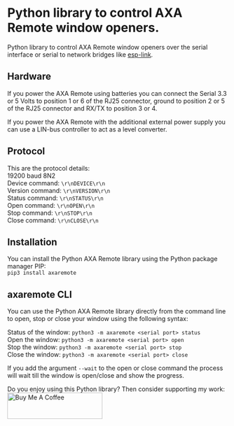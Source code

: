 # Python library to control AXA Remote window openers.
Python library to control AXA Remote window openers over the serial
interface or serial to network bridges like [esp-link](https://github.com/jeelabs/esp-link).

## Hardware
If you power the AXA Remote using batteries you can connect the Serial 3.3 or
5 Volts to position 1 or 6 of the RJ25 connector, ground to position 2 or 5 of
the RJ25 connector and RX/TX to position 3 or 4. 
 
If you power the AXA Remote with the additional external power supply you can
use a LIN-bus controller to act as a level converter.

## Protocol
This are the protocol details:  
19200 baud 8N2  
Device command: `\r\nDEVICE\r\n`  
Version command: `\r\nVERSION\r\n`  
Status command: `\r\nSTATUS\r\n`  
Open command: `\r\nOPEN\r\n`  
Stop command: `\r\nSTOP\r\n`  
Close command: `\r\nCLOSE\r\n`

## Installation
You can install the Python AXA Remote library using the Python package manager
PIP:  
`pip3 install axaremote`

## axaremote CLI
You can use the Python AXA Remote library directly from the command line to
open, stop or close your window using the following syntax:

Status of the window: `python3 -m axaremote <serial port> status`  
Open the window: `python3 -m axaremote <serial port> open`  
Stop the window: `python3 -m axaremote <serial port> stop`  
Close the window: `python3 -m axaremote <serial port> close`

If you add the argument `--wait` to the open or close command the process will
wait till the window is open/close and show the progress.

Do you enjoy using this Python library? Then consider supporting my work:  
[<img src="https://cdn.buymeacoffee.com/buttons/v2/default-yellow.png" alt="Buy Me A Coffee" style="height: 60px !important;width: 217px !important;" >](https://www.buymeacoffee.com/rrooggiieerr)  
